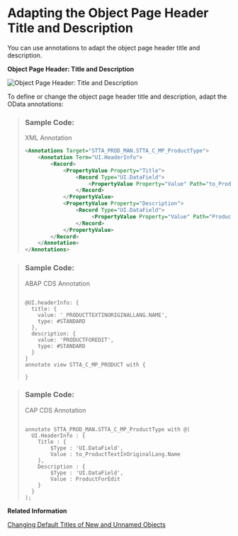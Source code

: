 <!-- loio333f85086c2e43039f6773be15f3ed50 -->

# Adapting the Object Page Header Title and Description

You can use annotations to adapt the object page header title and description.



  
  
**Object Page Header: Title and Description**

 ![](images/Object_Page_Title_and_Subtitle_0430d3e.png "Object Page Header: Title and Description ") 

To define or change the object page header title and description, adapt the OData annotations:

> ### Sample Code:  
> XML Annotation
> 
> ```xml
> <Annotations Target="STTA_PROD_MAN.STTA_C_MP_ProductType">
>     <Annotation Term="UI.HeaderInfo">
>         <Record>
>             <PropertyValue Property="Title">
>                 <Record Type="UI.DataField">
>                     <PropertyValue Property="Value" Path="to_ProductTextInOriginalLang/Name"/>
>                 </Record>
>             </PropertyValue>
>             <PropertyValue Property="Description">
>                 <Record Type="UI.DataField">
>                      <PropertyValue Property="Value" Path="ProductForEdit"/>
>                 </Record>
>             </PropertyValue>
>         </Record>
>     </Annotation>
> </Annotations>
> 
> ```

> ### Sample Code:  
> ABAP CDS Annotation
> 
> ```
> 
> @UI.headerInfo: {
>   title: {
>     value: '_PRODUCTTEXTINORIGINALLANG.NAME',
>     type: #STANDARD
>   },
>   description: {
>     value: 'PRODUCTFOREDIT',
>     type: #STANDARD
>   }
> }
> annotate view STTA_C_MP_PRODUCT with {
> 
> }
> ```

> ### Sample Code:  
> CAP CDS Annotation
> 
> ```
> 
> annotate STTA_PROD_MAN.STTA_C_MP_ProductType with @(
>   UI.HeaderInfo : {
>     Title : {
>         $Type : 'UI.DataField',
>         Value : to_ProductTextInOriginalLang.Name
>     },
>     Description : {
>         $Type : 'UI.DataField',
>         Value : ProductForEdit
>     }
>   }
> );
> ```

**Related Information**  


[Changing Default Titles of New and Unnamed Objects](changing-default-titles-of-new-and-unnamed-objects-63946c0.md "When a user creates new items for a list report or object page table, a default title is displayed. When a user removes the title and activates the object, SAP Fiori elements also provides a default title.")

